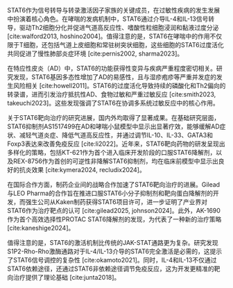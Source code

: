 STAT6作为信号转导与转录激活因子家族的关键成员，在过敏性疾病的发生发展中扮演着核心角色。在哮喘的发病机制中，STAT6通过介导IL-4和IL-13信号转导，驱动Th2细胞分化并促进气道高反应性、嗜酸性粒细胞浸润和黏液过度分泌 [cite:walford2013, hoshino2004]。值得注意的是，STAT6在哮喘中的作用不仅限于T细胞，还包括气道上皮细胞和常驻树突状细胞，这些细胞的STAT6过度活化共同促进了慢性肺部炎症环境 [cite:pernis2002, sharma2023]。

在特应性皮炎（AD）中，STAT6的功能获得性变异与疾病严重程度密切相关。研究发现，STAT6基因多态性增加了AD的易感性，且与湿疹疱疹等严重并发症的发生风险相关 [cite:howell2011]。STAT6的过度活化导致持续的磷酸化和Th2偏向的转录谱，进而引发治疗抵抗性AD、食物过敏和严重过敏反应 [cite:smith2023, takeuchi2023]。这些发现强调了STAT6在协调多系统过敏反应中的核心作用。

关于STAT6靶向治疗的研究进展，国内外均取得了显著成果。在基础研究层面，STAT6抑制剂AS1517499在AD和哮喘小鼠模型中显示出显著疗效，能够缓解AD症状、减轻气道炎症、降低气道高反应性，并通过调节IL-10、IL-33、GATA3和Foxp3表达来改善免疫反应 [cite:li2022]。近年来，STAT6靶向药物的研发呈现出多样化的策略，包括KT-621作为首个进入临床开发阶段的口服STAT6降解剂，以及REX-8756作为首创的可逆性非降解STAT6抑制剂，均在临床前模型中显示出良好的抗炎效果 [cite:kymera2024, recludix2024]。

在国际合作方面，制药企业间的战略合作加速了STAT6靶向治疗的进展。Gilead与LEO Pharma的合作旨在推进口服STAT6小分子抑制剂和靶向蛋白降解剂的开发，而强生公司从Kaken制药获得STAT6项目许可，进一步证明了产业界对STAT6作为治疗靶点的认可 [cite:gilead2025, johnson2024]。此外，AK-1690作为首个高效选择性PROTAC STAT6降解剂的发现，为代表了一种新的治疗策略 [cite:kaneshige2024]。

值得注意的是，STAT6的激活机制比传统的JAK-STAT通路更为复杂。研究发现S1P2-Rho-Rho激酶通路对于IL-4/IL-13介导的STAT6完全激活是必需的，这提示了STAT6信号调控的复杂性 [cite:okamoto2021]。同时，IL-4和IL-13不仅通过STAT6依赖途径，还通过STAT6非依赖途径调节免疫反应，这为开发更精准的靶向治疗提供了理论基础 [cite:junta2018]。